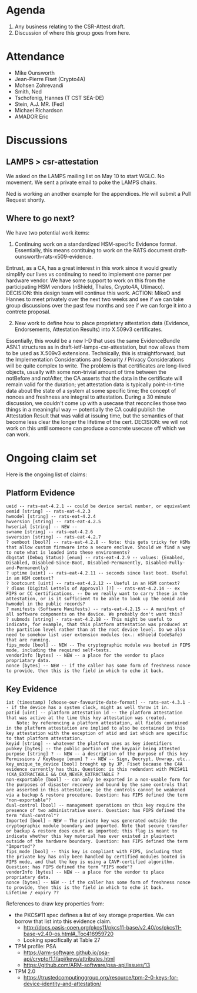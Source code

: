 # Agenda

1. Any business relating to the CSR-Attest draft.
2. Discussion of where this group goes from here.

# Attendance

* Mike Ounsworth
* Jean-Pierre Fiset (Crypto4A)
* Mohsen Zohrevandi
* Smith, Ned
* Tschofenig, Hannes (T CST SEA-DE)
* Stein, A.J. MR. (Fed)
* Michael Richardson
* AMADOR Eric



# Discussions

## LAMPS > csr-attestation

We asked on the LAMPS mailing list on May 10 to start WGLC. No movement. We sent a private email to poke the LAMPS chairs.

Ned is working an another example for the appendices. He will submit a Pull Request shortly.

## Where to go next?

We have two potential work items:

1. Continuing work on a standardized HSM-specific Evidence format. Essentially, this means contituing to work on the RATS document draft-ounsworth-rats-x509-evidence.

Entrust, as a CA, has a great interest in this work since it would greatly simplify our lives vs continuing to need to implement one parser per hardware vendor.
We have some support to work on this from the participating HSM vendors (nShield, Thales, Crypto4A, Utimaco).
DECISION: this design team will continue this work.
ACTION: MikeO and Hannes to meet privately over the next two weeks and see if we can take group discussions over the past few months and see if we can forge it into a contrete proposal.

2. New work to define how to place proprietary attestation data (Evidence, Endorsements, Attestation Results) into X.509v3 certificates.

 Essentially, this would be a new I-D that uses the same EvidenceBundle ASN.1 structures as in draft-ietf-lamps-csr-attestation, but now allows them to be used as X.509v3 extensions. Technically, this is straightforward, but the Implementation Considerations and Security / Privacy Considerations will be quite complex to write.
 The problem is that certificates are long-lived objects, usually with some non-trivial amount of time between the notBefore and notAfter, the CA asserts that the data in the certificate will remain valid for the duration; yet attestation data is typically point-in-time data about the state of a system at some specific time; the concept of nonces and freshness are integral to attestation. During a 30 minute discussion, we couldn't come up with a usecase that reconciles those two things in a meaningful way -- potentially the CA could publish the Attestation Result that was valid at issuing time, but the semantics of that become less clear the longer the lifetime of the cert.
 DECISION: we will not work on this until someone can produce a concrete usecase off which we can work.


# Ongoing claim set

Here is the ongoing list of claims:

Platform Evidence
---

    ueid -- rats-eat-4.2.1 -- could be device serial number, or equivalent
    oemid [string] -- rats-eat-4.2.3
    hwmodel [string] -- rats-eat-4.2.4
    hwversion [string] -- rats-eat-4.2.5
    hwserial [string] -- NEW -- 
    swname [string] -- rats-eat-4.2.6
    swversion [string] -- rats-eat-4.2.7
    ? oemboot [bool?] -- rats-eat-4.2.8 -- Note: this gets tricky for HSMs that allow custom firmware into a secure enclave. Should we find a way to note what is loaded into these environments?
    dbgstat (Debug Status) [enum] -- rats-eat-4.2.9 -- values: {Enabled, Disabled, Disabled-Since-Boot, Disabled-Permanently, Disabled-Fully-and-Permanently}
    ? uptime [uint] -- rats-eat-4.2.11 -- seconds since last boot. Useful in an HSM context?
    ? bootcount [uint] -- rats-eat-4.2.12 -- Useful in an HSM context?
    ? dloas (Digital Lettels of Approval) [?] -- rats-eat-4.2.14 -- ex FIPS or CC certifications. -- Do we really want to carry these in the attestation, or is it sufficient to be able to look up the oemid and hwmodel in the public records?
    ? manifests (Software Manifests) -- rats-eat-4.2.15 -- A manifest of all software components on the device. We probably don't want this?
    ? submods [string] - rats-eat-4.2.18 -- This might be useful to indicate, for example, that this platform attestation was produced at the partition level rather than at the root device level. Do we also need to somehow list user extension modules (ex.: nShield CodeSafe) that are running.
    fips_mode [bool] -- NEW -- The cryptographic module was booted in FIPS mode, including the required self-tests.
    vendorInfo [bytes] -- NEW -- a place for the vendor to place propriatary data.
    nonce [bytes] -- NEW -- if the caller has some form of freshness nonce to provide, then this is the field in which to echo it back.


Key Evidence
---

    iat (timestamp) [choose-our-favourite-date-format] -- rats-eat-4.3.1 -- if the device has a system clock, might as well throw it in.
    patid [uint] -- platform attestation id -- the platform attestation that was active at the time this key attestation was created.
        Note: by referencing a platform attestation, all fields contained in the platform attestation are implied to also be contained in this key attestation with the exception of atid and iat which are specific to that platform attestation.
    keyid [string] -- whatever the platform uses as key identifiers
    pubkey [bytes] -- the public portion of the keypair being attested
    purpose [string] ? -- NEW -- a description of the purpose of this key
    Permissions / KeyUsage [enum] ? -- NEW -- Sign, Decrypt, Unwrap, etc.. 
    key_unique_to_device [bool] brought up by JP. Fiset because the C4A evidence currently has this. Question: is this redundant with PKCS#11 !CKA_EXTRACTABLE && CKA_NEVER_EXTRACTABLE ?
    non-exportable [bool] -- can only be exported in a non-usable form for the purposes of disaster recovery and bound by the same controls that are asserted in this attestation; ie the controls cannot be weakened via a backup & restore procedure. Question: has FIPS defined the term "non-exportable"?
    dual-control [bool] -- management operations on this key require the presence of two administrative users. Question: has FIPS defined the term "dual-control"?
    Imported [bool] – NEW – The private key was generated outside the cryptographic module boundary and imported. Note that secure transfer or backup & restore does count as imported; this flag is meant to indicate whether this key material has ever existed in plaintext outside of the hardware boundary. Question: has FIPS defined the term "Imported"?
    fips_mode [bool] -- this key is compliant with FIPS, including that the private key has only been handled by certified modules booted in FIPS mode, and that the key is using a CAVP-certified algorithm. Question: has FIPS defined the term "FIPS mode"?
    vendorInfo [bytes] -- NEW -- a place for the vendor to place propriatary data.
    nonce [bytes] -- NEW -- if the caller has some form of freshness nonce to provide, then this is the field in which to echo it back.
    Lifetime / expiry ??

References to draw key properties from:
* the PKCS#11 spec defines a list of key storage properties. We can borrow that list into this evidence claim.
    * http://docs.oasis-open.org/pkcs11/pkcs11-base/v2.40/os/pkcs11-base-v2.40-os.html#_Toc416959720
    * Looking specifically at Table 27    
* TPM profile: PSA
    * https://arm-software.github.io/psa-api/crypto/1.1/api/keys/attributes.html
    * https://github.com/ARM-software/psa-api/issues/13
* TPM 2.0
    * https://trustedcomputinggroup.org/resource/tpm-2-0-keys-for-device-identity-and-attestation/
